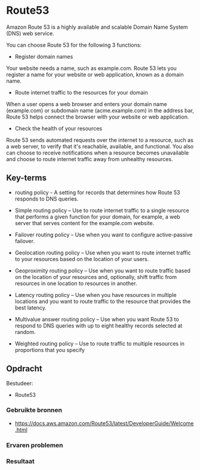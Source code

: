 # Route53
Amazon Route 53 is a highly available and scalable Domain Name System (DNS) web service. 

You can choose Route 53 for the following 3 functions:

- Register domain names

Your website needs a name, such as example.com. Route 53 lets you register a name for your website or web application, known as a domain name.

- Route internet traffic to the resources for your domain

When a user opens a web browser and enters your domain name (example.com) or subdomain name (acme.example.com) in the address bar, Route 53 helps connect the browser with your website or web application.

- Check the health of your resources

Route 53 sends automated requests over the internet to a resource, such as a web server, to verify that it's reachable, available, and functional. You also can choose to receive notifications when a resource becomes unavailable and choose to route internet traffic away from unhealthy resources.

## Key-terms
- routing policy - 
A setting for records that determines how Route 53 responds to DNS queries. 

- Simple routing policy – Use to route internet traffic to a single resource that performs a given
function for your domain, for example, a web server that serves content for the example.com
website.
- Failover routing policy – Use when you want to configure active-passive failover.
- Geolocation routing policy – Use when you want to route internet traffic to your resources based
on the location of your users.
- Geoproximity routing policy – Use when you want to route traffic based on the location of your
resources and, optionally, shift traffic from resources in one location to resources in another.
- Latency routing policy – Use when you have resources in multiple locations and you want to route
traffic to the resource that provides the best latency.
- Multivalue answer routing policy – Use when you want Route 53 to respond to DNS queries with
up to eight healthy records selected at random.
- Weighted routing policy – Use to route traffic to multiple resources in proportions that you
specify
## Opdracht
Bestudeer:

- Route53
### Gebruikte bronnen
- https://docs.aws.amazon.com/Route53/latest/DeveloperGuide/Welcome.html

### Ervaren problemen

### Resultaat
